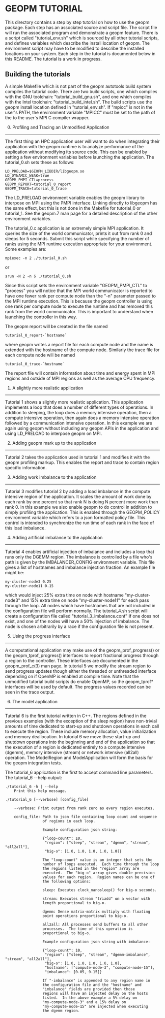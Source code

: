 GEOPM TUTORIAL
==============
This directory contains a step by step tutorial on how to use the
geopm package.  Each step has an associated source and script file.
The script file will run the associated program and demonstrate a
geopm feature.  There is a script called "tutorial_env.sh" which is
sourced by all other tutorial scripts, and defines variables which
describe the install location of geopm.  The environment script may
have to be modified to describe the installed locations on your
system.  Each step in the tutorial is documented below in this README.
The tutorial is a work in progress.

Building the tutorials
----------------------
A simple Makefile which is not part of the geopm autotools build
system compiles the tutorial code.  There are two build scripts, one
which compiles with the GNU toolchain: "tutorial_build_gnu.sh", and
one which compiles with the Intel toolchain:
"tutorial_build_intel.sh".  The build scripts use the geopm install
location defined in "tutorial_env.sh".  If "mpicc" is not in the
user's PATH, the environment variable "MPICC" must be set to the path
of the to the user's MPI C compiler wrapper.


0. Profiling and Tracing an Unmodified Application
--------------------------------------------------
The first thing an HPC application user will want to do when
integrating their application with the geopm runtime is to analyze
performance of the application without modifying its source code.
This can be enabled by setting a few environment variables before
launching the application.  The tutorial_0.sh sets these as follows:

    LD_PRELOAD=$GEOPM_LIBDIR/libgeopm.so
    LD_DYNAMIC_WEAK=true
    GEOPM_PMPI_CTL=process
    GEOPM_REPORT=tutorial_0_report
    GEOPM_TRACE=tutorial_0_trace

The LD_PRELOAD environment variable enables the geopm library to
interpose on MPI using the PMPI interface.  Linking directly to
libgeopm has the same effect, but this is not done in the Makefile for
tutorial_0 or tutorial_1.  See the geopm.7 man page for a detailed
description of the other environment variables.

The tutorial_0.c application is an extremely simple MPI application.
It queries the size of the world communicator, prints it out from rank
0 and sleeps for 5 seconds.  Submit this script while specifying the
number of ranks using the MPI runtime execution appropriate for your
environment.  Some examples are:

    mpiexec -n 2 ./tutorial_0.sh

or

    srun -N 2 -n 6 ./tutorial_0.sh

Since this script sets the environment variable "GEOPM_PMPI_CTL" to
"process" you will notice that the MPI world communicator is reported
to have one fewer rank per compute node than the "-n" parameter passed
to the MPI runtime execution.  This is because the geopm controller is
using one rank per compute node to execute the runtime and has removed
this rank from the world communicator.  This is important to
understand when launching the controller in this way.

The geopm report will be created in the file named

    tutorial_0_report-`hostname`

where geopm writes a report file for each compute node and the name
is extended with the hostname of the compute node.  Similarly the trace
file for each compute node will be named

    tutorial_0_trace-`hostname`

The report file will contain information about time and energy spent
in MPI regions and outside of MPI regions as well as the average CPU
frequency.

1. A slightly more realistic application
----------------------------------------
Tutorial 1 shows a slightly more realistic application.  This
application implements a loop that does a number of different types of
operations.  In addition to sleeping, the loop does a memory intensive
operation, then a compute intensive operation, then again does a
memory intensive operation followed by a communication intensive
operation.  In this example we are again using geopm without including
any geopm APIs in the application and using LD_PRELOAD to interpose
geopm on MPI.

2. Adding geopm mark up to the application
------------------------------------------
Tutorial 2 takes the application used in tutorial 1 and modifies it
with the geopm profiling markup.  This enables the report and trace to
contain region specific information.

3. Adding work imbalance to the application
-------------------------------------------
Tutorial 3 modifies tutorial 2 by adding a load imbalance in the
compute intensive region of the application.  It scales the amount of
work done by each rank by one percent so that rank N is doing N
percent more work than rank 0.  In this example we also enable geopm
to do control in addition to simply profiling the application.  This
is enabled through the GEOPM_POLICY environment variable which refers
to a json formatted policy file.  This control is intended to
synchronize the run time of each rank in the face of this load
imbalance.

4. Adding artificial imbalance to the application
-------------------------------------------------
Tutorial 4 enables artificial injection of imbalance and includes a
loop that runs only the DGEMM region.  The imbalance is controlled by
a file who's path is given by the IMBALANCER_CONFIG environment
variable.  This file gives a list of hostnames and imbalance injection
fraction.  An example file might be:

    my-cluster-node3 0.25
    my-cluster-node11 0.15

which would inject 25% extra time on node with hostname
"my-cluster-node3" and 15% extra time on node "my-cluster-node11" for
each pass through the loop.  All nodes which have hostnames that are
not included in the configuration file will perform normally.  The
tutorial_4.sh script will create a configuration file called
"tutorial_3_imbalance.conf" if one does not exist, and one of the
nodes will have a 50% injection of imbalance.  The node is chosen
arbitrarily by a race if the configuration file is not present.

5. Using the progress interface
-------------------------------
A computational application may make use of the geopm_prof_progress()
or the geopm_tprof_progress() interfaces to report fractional progress
through a region to the controller.  These interfaces are documented
in the geopm_prof_c(3) man page.  In tutorial 5 we modify the stream
region to send progress updates though either the threaded or
unthreaded interface depending on if OpenMP is enabled at compile
time.  Note that the unmodified tutorial build scripts do enable
OpenMP, so the geopm_tprof* interfaces will be used by default.  The
progress values recorded can be seen in the trace output.

6. The model application
------------------------
Tutorial 6 is the first tutorial written in C++.  The regions defined
in the previous examples (with the exception of the sleep region) have
non-trivial amounts of time dedicated to start-up and shutdown
operations in each call to execute the region.  These include memory
allocation, value initialization and memory deallocation.  In tutorial
6 we move these start-up and shutdown operations into the beginning
and end of the application so that the execution of a region is
dedicated entirely to a compute intensive (dgemm), memory intensive
(stream) or network intensive (all2all) operation.  The ModelRegion
and ModelApplication will form the basis for the geopm integration
tests.

The tutorial_6 application is the first to accept command line
parameters.  The tutorial_6 --help output:

    ./tutorial_6 -h | --help
        Print this help message.

    ./tutorial_6 [--verbose] [config_file]

        --verbose: Print output from rank zero as every region executes.

        config_file: Path to json file containing loop count and sequence
                     of regions in each loop.

                     Example configuration json string:

                     {"loop-count": 10,
                      "region": ["sleep", "stream", "dgemm", "stream", "all2all"],
                      "big-o": [1.0, 1.0, 1.0, 1.0, 1.0]}

                     The "loop-count" value is an integer that sets the
                     number of loops executed.  Each time through the loop
                     the regions listed in the "region" array are
                     executed.  The "big-o" array gives double precision
                     values for each region.  Region names can be one of
                     the following options:

                     sleep: Executes clock_nanosleep() for big-o seconds.

                     stream: Executes stream "triadd" on a vector with
                     length proportional to big-o.

                     dgemm: Dense matrix-matrix multiply with floating
                     point operations proportional to big-o.

                     all2all: All processes send buffers to all other
                     processes.  The time of this operation is
                     proportional to big-o.

                     Example configuration json string with imbalance:

                     {"loop-count": 10,
                      "region": ["sleep", "stream", "dgemm-imbalance", "stream", "all2all"],
                      "big-o": [1.0, 1.0, 1.0, 1.0, 1.0],
                      "hostname": ["compute-node-3", "compute-node-15"],
                      "imbalance": [0.05, 0.15]}

                     If "-imbalance" is appended to any region name in
                     the configuration file and the "hostname" and
                     "imbalance" fields are provided then those
                     regions will have an injected delay on the hosts
                     listed.  In the above example a 5% delay on
                     "my-compute-node-3" and a 15% delay on
                     "my-compute-node-15" are injected when executing
                     the dgemm region.
